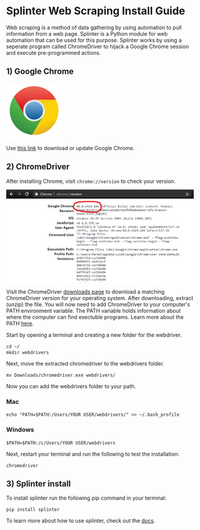 # Splinter Web Scraping Install Guide
Web scraping is a method of data gathering by using automation to pull information from a web page. Splinter is a Python module for web automation that can be used for this purpose. Splinter works by using a seperate program called ChromeDriver to hijack a Google Chrome session and execute pre-programmed actions.

## 1) Google Chrome
![Google Chrome](images/chrome_logo.png)

Use [this link](https://www.google.com/chrome/) to download or update Google Chrome.

## 2) ChromeDriver
After installing Chrome, visit `chrome://version` to check your version.

![Chrome Version](images/chrome_version.png)

Visit the ChromeDriver [downloads page](https://chromedriver.chromium.org/downloads) to download a matching ChromeDriver version for your operating system. After downloading, extract (unzip) the file. You will now need to add ChromeDriver to your computer's PATH environment variable. The PATH variable holds information about where the computer can find exectuble programs. Learn more about the PATH [here](https://en.wikipedia.org/wiki/PATH_(variable)).

Start by opening a terminal and creating a new folder for the webdriver.
```
cd ~/
mkdir webdrivers
```
Next, move the extracted chromedriver to the webdrivers folder.
```
mv Downloads/chromedriver.exe webdrivers/
```
Now you can add the webdrivers folder to your path.
### Mac
```
echo "PATH=$PATH:/Users/YOUR USER/webdrivers/" >> ~/.bash_profile
```
### Windows
```
$PATH=$PATH:/c/Users/YOUR USER/webdrivers
```

Next, restart your terminal and run the following to test the installation: 
```
chromedriver
```

## 3) Splinter install
To install splinter run the following pip command in your terminal:
```
pip install splinter
```

To learn more about how to use splinter, check out the [docs](https://splinter.readthedocs.io/en/latest/index.html).